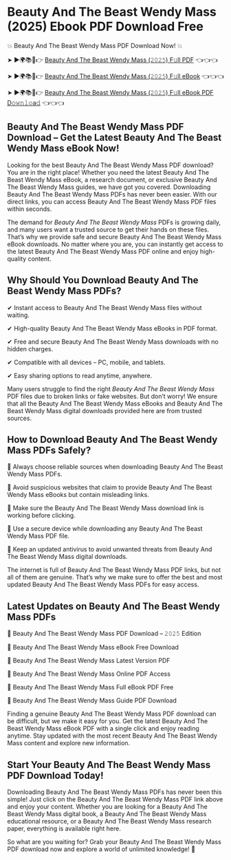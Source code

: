 # Beauty And The Beast Wendy Mass (2025) Ebook PDF Download Free

💥 Beauty And The Beast Wendy Mass PDF Download Now! 💥

➤ ►🌍📚📱👉 [Beauty And The Beast Wendy Mass (𝟸𝟶𝟸𝟻) F𝚞ll PDF](https://getpdf.xyz/beauty-and-the-beast-wendy-mass) 👈👈👈


➤ ►🌍📚📱👉 [Beauty And The Beast Wendy Mass (𝟸𝟶𝟸𝟻) F𝚞ll eBook](https://getpdf.xyz/beauty-and-the-beast-wendy-mass) 👈👈👈


➤ ►🌍📚📱👉 [Beauty And The Beast Wendy Mass (𝟸𝟶𝟸𝟻) F𝚞ll eBook PDF D𝚘𝚠𝚗𝚕𝚘a𝚍](https://getpdf.xyz/beauty-and-the-beast-wendy-mass) 👈👈👈


## Beauty And The Beast Wendy Mass PDF Download – Get the Latest Beauty And The Beast Wendy Mass eBook Now!

Looking for the best Beauty And The Beast Wendy Mass PDF download? You are in the right place! Whether you need the latest Beauty And The Beast Wendy Mass eBook, a research document, or exclusive Beauty And The Beast Wendy Mass guides, we have got you covered. Downloading Beauty And The Beast Wendy Mass PDFs has never been easier. With our direct links, you can access Beauty And The Beast Wendy Mass PDF files within seconds.

The demand for *Beauty And The Beast Wendy Mass* PDFs is growing daily, and many users want a trusted source to get their hands on these files. That’s why we provide safe and secure Beauty And The Beast Wendy Mass eBook downloads. No matter where you are, you can instantly get access to the latest Beauty And The Beast Wendy Mass PDF online and enjoy high-quality content.

## Why Should You Download Beauty And The Beast Wendy Mass PDFs?

✔ Instant access to Beauty And The Beast Wendy Mass files without waiting.

✔ High-quality Beauty And The Beast Wendy Mass eBooks in PDF format.

✔ Free and secure Beauty And The Beast Wendy Mass downloads with no hidden charges.

✔ Compatible with all devices – PC, mobile, and tablets.

✔ Easy sharing options to read anytime, anywhere.

Many users struggle to find the right *Beauty And The Beast Wendy Mass* PDF files due to broken links or fake websites. But don’t worry! We ensure that all the Beauty And The Beast Wendy Mass eBooks and Beauty And The Beast Wendy Mass digital downloads provided here are from trusted sources.

## How to Download Beauty And The Beast Wendy Mass PDFs Safely?

📌 Always choose reliable sources when downloading Beauty And The Beast Wendy Mass PDFs.

📌 Avoid suspicious websites that claim to provide Beauty And The Beast Wendy Mass eBooks but contain misleading links.

📌 Make sure the Beauty And The Beast Wendy Mass download link is working before clicking.

📌 Use a secure device while downloading any Beauty And The Beast Wendy Mass PDF file.

📌 Keep an updated antivirus to avoid unwanted threats from Beauty And The Beast Wendy Mass digital downloads.

The internet is full of Beauty And The Beast Wendy Mass PDF links, but not all of them are genuine. That’s why we make sure to offer the best and most updated Beauty And The Beast Wendy Mass PDFs for easy access.

## Latest Updates on Beauty And The Beast Wendy Mass PDFs

🔹 Beauty And The Beast Wendy Mass PDF Download – 𝟸𝟶𝟸𝟻 Edition

🔹 Beauty And The Beast Wendy Mass eBook Free Download

🔹 Beauty And The Beast Wendy Mass Latest Version PDF

🔹 Beauty And The Beast Wendy Mass Online PDF Access

🔹 Beauty And The Beast Wendy Mass Full eBook PDF Free

🔹 Beauty And The Beast Wendy Mass Guide PDF Download

Finding a genuine Beauty And The Beast Wendy Mass PDF download can be difficult, but we make it easy for you. Get the latest Beauty And The Beast Wendy Mass eBook PDF with a single click and enjoy reading anytime. Stay updated with the most recent Beauty And The Beast Wendy Mass content and explore new information.

## Start Your Beauty And The Beast Wendy Mass PDF Download Today!

Downloading Beauty And The Beast Wendy Mass PDFs has never been this simple! Just click on the Beauty And The Beast Wendy Mass PDF link above and enjoy your content. Whether you are looking for a Beauty And The Beast Wendy Mass digital book, a Beauty And The Beast Wendy Mass educational resource, or a Beauty And The Beast Wendy Mass research paper, everything is available right here.

So what are you waiting for? Grab your Beauty And The Beast Wendy Mass PDF download now and explore a world of unlimited knowledge! 🚀